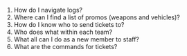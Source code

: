 1. How do I navigate logs?
2. Where can I find a list of promos (weapons and vehicles)?
3. How do I know who to send tickets to? 
4. Who does what within each team?
5. What all can I do as a new member to staff?
6. What are the commands for tickets?